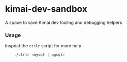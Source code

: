 # kimai-dev-sandbox
A space to save Kimai dev tooling and debugging helpers 

### Usage

Inspect the `ctrlr` script for more help

```sh
    ./ctrlr <mysql | pgsql>
```
